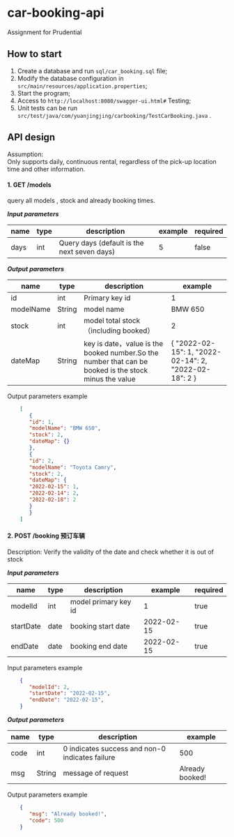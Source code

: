 # car-booking-api
Assignment for Prudential


## How to start

1. Create a database and run `sql/car_booking.sql` file;
2. Modify the database configuration in `src/main/resources/application.properties`;
3. Start the program;
4. Access to `http://localhost:8080/swagger-ui.html#` Testing;
5. Unit tests can be run `src/test/java/com/yuanjingjing/carbooking/TestCarBooking.java` .


## API design

Assumption:  
Only supports daily, continuous rental, regardless of the pick-up location time and other information.

#### 1. GET  /models  
   query all models , stock and already booking times.  
     
   **_Input parameters_**  
   
| name | type | description                                 | example | required |  
| ---- | ---- | ------------------------------------------- | ------- | -------- |  
| days | int  | Query days (default is the next seven days) | 5       | false    |  
  
    
   **_Output parameters_**  
   
| name      | type   | description                                                  | example                                               |
| --------- | ------ | ------------------------------------------------------------ | ----------------------------------------------------- |
| id        | int    | Primary key id                                               | 1                                                     |
| modelName | String | model name                                                   | BMW 650                                               |
| stock     | int    | model total stock（including  booked）                       | 2                                                     |
| dateMap   | String | key is date，value is the booked number.So the number that can be booked is the stock minus the value | { "2022-02-15": 1, "2022-02-14": 2, "2022-02-18": 2 } |
       
   Output parameters example
```json
    [ 
       {
       "id": 1,
       "modelName": "BMW 650",
       "stock": 2,
       "dateMap": {}
       },
       {
       "id": 2,
       "modelName": "Toyota Camry",
       "stock": 2,
       "dateMap": {
       "2022-02-15": 1,
       "2022-02-14": 2,
       "2022-02-18": 2
       }
       }
    ]
```

#### 2. POST /booking 预订车辆
   Description: Verify the validity of the date and check whether it is out of stock  
   
   **_Input parameters_**  
      
   | name      | type | description          | example    | required |
   | --------- | ---- | -------------------- | ---------- | -------- |
   | modelId   | int  | model primary key id | 1          | true     |
   | startDate | date | booking start date   | 2022-02-15 | true     |
   | endDate   | date | booking end date     | 2022-02-15 | true     | 
     
 Input parameters example
 
```json
    {
       "modelId": 2,
       "startDate": "2022-02-15",
       "endDate": "2022-02-15",
    }
```
   **_Output parameters_**  
      
   | name | type   | description                                     | example         |
   | ---- | ------ | ----------------------------------------------- | --------------- |
   | code | int    | 0 indicates success and non-0 indicates failure | 500             |
   | msg  | String | message of request                              | Already booked! |
           
   Output parameters example
   
   ```json
       { 
          "msg": "Already booked!", 
          "code": 500 
       }
   ```


